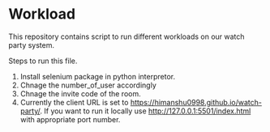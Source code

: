 # Workload
This repository contains script to run different workloads on our watch party system.

Steps to run this file.
1. Install selenium package in python interpretor.
2. Chnage the number_of_user accordingly
3. Chnage the invite code of the room.
4. Currently the client URL is set to https://himanshu0998.github.io/watch-party/. If you want to run it locally 
   use http://127.0.0.1:5501/index.html with appropriate port number.

